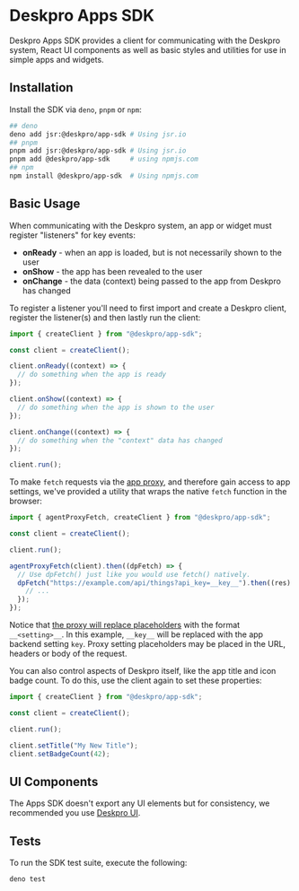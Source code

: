 # Deskpro Apps SDK

Deskpro Apps SDK provides a client for communicating with the Deskpro system,
React UI components as well as basic styles and utilities for use in simple apps
and widgets.

## Installation

Install the SDK via `deno`, `pnpm` or `npm`:

```bash
## deno
deno add jsr:@deskpro/app-sdk # Using jsr.io
## pnpm
pnpm add jsr:@deskpro/app-sdk # Using jsr.io
pnpm add @deskpro/app-sdk     # using npmjs.com
## npm
npm install @deskpro/app-sdk  # Using npmjs.com
```

## Basic Usage

When communicating with the Deskpro system, an app or widget must register
"listeners" for key events:

- **onReady** - when an app is loaded, but is not necessarily shown to the user
- **onShow** - the app has been revealed to the user
- **onChange** - the data (context) being passed to the app from Deskpro has
  changed

To register a listener you'll need to first import and create a Deskpro client,
register the listener(s) and then lastly run the client:

```javascript
import { createClient } from "@deskpro/app-sdk";

const client = createClient();

client.onReady((context) => {
  // do something when the app is ready
});

client.onShow((context) => {
  // do something when the app is shown to the user
});

client.onChange((context) => {
  // do something when the "context" data has changed
});

client.run();
```

To make `fetch` requests via the
[app proxy](https://support.deskpro.com/en-US/guides/developers/app-proxy), and
therefore gain access to app settings, we've provided a utility that wraps the
native `fetch` function in the browser:

```typescript
import { agentProxyFetch, createClient } from "@deskpro/app-sdk";

const client = createClient();

client.run();

agentProxyFetch(client).then((dpFetch) => {
  // Use dpFetch() just like you would use fetch() natively.
  dpFetch("https://example.com/api/things?api_key=__key__").then((res) => {
    // ...
  });
});
```

Notice that
[the proxy will replace placeholders](https://support.deskpro.com/en-US/guides/developers/app-proxy#setting_injection)
with the format `__<setting>__`. In this example, `__key__` will be replaced
with the app backend setting `key`. Proxy setting placeholders may be placed in
the URL, headers or body of the request.

You can also control aspects of Deskpro itself, like the app title and icon
badge count. To do this, use the client again to set these properties:

```typescript
import { createClient } from "@deskpro/app-sdk";

const client = createClient();

client.run();

client.setTitle("My New Title");
client.setBadgeCount(42);
```

## UI Components

The Apps SDK doesn't export any UI elements but for consistency, we recommended
you use
[Deskpro UI](https://github.com/deskpro/deskpro-product/tree/master/packages/deskpro-ui).

## Tests

To run the SDK test suite, execute the following:

```bash
deno test
```
